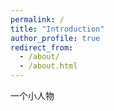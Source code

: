 ```yaml
---
permalink: /
title: "Introduction"
author_profile: true
redirect_from: 
  - /about/
  - /about.html
---
```


一个小人物

